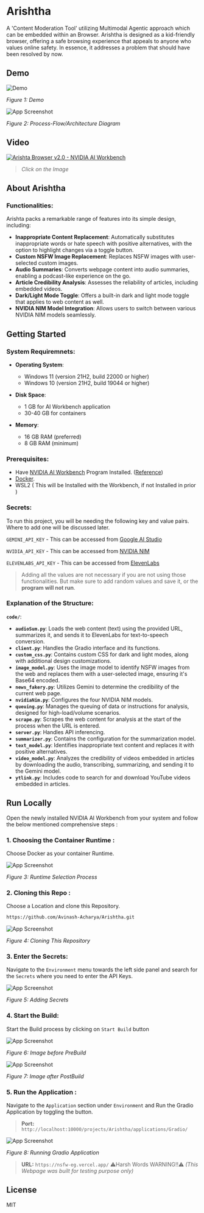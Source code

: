 # Arishtha

A 'Content Moderation Tool' utilizing Multimodal Agentic approach which can be embedded within an Browser. Arishtha is designed as a kid-friendly browser, offering a safe browsing experience that appeals to anyone who values online safety. In essence, it addresses a problem that should have been resolved by now.

## Demo

![Demo](./media/demo.gif)

_Figure 1: Demo_

![App Screenshot](/media/nvidiaArchi.png)

_Figure 2: Process-Flow/Architecture Diagram_

## Video 

[![Arishta Browser v2.0 - NVIDIA AI Workbench](https://img.youtube.com/vi/7g8ghAZ0eKs/maxresdefault.jpg)](https://www.youtube.com/watch?v=7g8ghAZ0eKs)

> _Click on the Image_

## About Arishtha

### Functionalities:

Arishta packs a remarkable range of features into its simple design, including:

- **Inappropriate Content Replacement**: Automatically substitutes inappropriate words or hate speech with positive alternatives, with the option to highlight changes via a toggle button.  
- **Custom NSFW Image Replacement**: Replaces NSFW images with user-selected custom images.  
- **Audio Summaries**: Converts webpage content into audio summaries, enabling a podcast-like experience on the go.  
- **Article Credibility Analysis**: Assesses the reliability of articles, including embedded videos.  
- **Dark/Light Mode Toggle**: Offers a built-in dark and light mode toggle that applies to web content as well.  
- **NVIDIA NIM Model Integration**: Allows users to switch between various NVIDIA NIM models seamlessly.  

## Getting Started

### System Requiremnets: 

- **Operating System**:  
  - Windows 11 (version 21H2, build 22000 or higher)  
  - Windows 10 (version 21H2, build 19044 or higher)  

- **Disk Space**:  
  - 1 GB for AI Workbench application  
  - 30-40 GB for containers  

- **Memory**:  
  - 16 GB RAM (preferred)  
  - 8 GB RAM (minimum)  

### Prerequisites:

- Have [NVIDIA AI Workbench](https://www.nvidia.com/en-in/deep-learning-ai/solutions/data-science/workbench/) Program Installed. ([Reference](https://docs.nvidia.com/ai-workbench/user-guide/latest/installation/overview.html))
- [Docker](https://www.docker.com/products/container-runtime/).
- WSL2 ( This will be Installed with the Workbench, if not Installed in prior )

### Secrets:

To run this project, you will be needing the following key and value pairs. Where to add one will be discussed later.

`GEMINI_API_KEY` - This can be accessed from [Google AI Studio](https://aistudio.google.com/app/prompts/new_chat/?utm_source=hackathon&utm_medium=referral&utm_campaign=Devfolio&utm_content=)

`NVIDIA_API_KEY` - This can be accessed from [NVIDIA NIM](https://build.nvidia.com/nim)

`ELEVENLABS_API_KEY` - This can be accessed from [ElevenLabs](https://elevenlabs.io/app/speech-synthesis/text-to-speech)

> Adding all the values are not necessary if you are not using those functionalities. But make sure to add random values and save it, or the **program will not run**.

### Explanation of the Structure:

 **`code/`**:  

- **`audioSum.py`**: Loads the web content (text) using the provided URL, summarizes it, and sends it to ElevenLabs for text-to-speech conversion.  
- **`client.py`**: Handles the Gradio interface and its functions.  
- **`custom_css.py`**: Contains custom CSS for dark and light modes, along with additional design customizations.  
- **`image_model.py`**: Uses the image model to identify NSFW images from the web and replaces them with a user-selected image, ensuring it's Base64 encoded.  
- **`news_fakery.py`**: Utilizes Gemini to determine the credibility of the current web page.  
- **`nvidiaNim.py`**: Configures the four NVIDIA NIM models.  
- **`queuing.py`**: Manages the queuing of data or instructions for analysis, designed for high-load/volume scenarios.  
- **`scrape.py`**: Scrapes the web content for analysis at the start of the process when the URL is entered.  
- **`server.py`**: Handles API inferencing.  
- **`summarizer.py`**: Contains the configuration for the summarization model.  
- **`text_model.py`**: Identifies inappropriate text content and replaces it with positive alternatives.  
- **`video_model.py`**: Analyzes the credibility of videos embedded in articles by downloading the audio, transcribing, summarizing, and sending it to the Gemini model.  
- **`ytlink.py`**: Includes code to search for and download YouTube videos embedded in articles.  

## Run Locally

Open the newly installed NVIDIA AI Workbench from your system and follow the below mentioned comprehensive steps :

### 1. Choosing the Container Runtime :

Choose Docker as your container Runtime.

![App Screenshot](/media/dockr.png)

_Figure 3: Runtime Selection Process_

### 2. Cloning this Repo :

Choose a Location and clone this Repository.

```bash
https://github.com/Avinash-Acharya/Arishtha.git
```

![App Screenshot](/media/clone.png)

_Figure 4: Cloning This Repository_

### 3. Enter the Secrets:

Navigate to the `Environment` menu towards the left side panel and search for the `Secrets` where you need to enter the API Keys. 

![App Screenshot](/media/key.png)

_Figure 5: Adding Secrets_

### 4. Start the Build:

Start the Build process by clicking on `Start Build` button 

![App Screenshot](/media/build_needed.png)

_Figure 6: Image before PreBuild_

![App Screenshot](/media/complete_build.png)

_Figure 7: Image after PostBuild_

### 5. Run the Application :

Navigate to the `Application` section under `Environment` and Run the Gradio Application by toggling the button.

> **Port:** `http://localhost:10000/projects/Arishtha/applications/Gradio/`

![App Screenshot](/media/application.png)

_Figure 8: Running Gradio Application_



>**URL:** `https://nsfw-eg.vercel.app/` ⚠️Harsh Words WARNING!!⚠️
_(This Webpage was built for testing purpose only)_

## License

MIT
